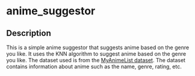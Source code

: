 # anime_suggestor

## Description

This is a simple anime suggestor that suggests anime based on the genre you like. It uses the KNN algorithm to suggest anime based on the genre you like. The dataset used is from the [MyAnimeList dataset](https://www.kaggle.com/azathoth42/myanimelist). The dataset contains information about anime such as the name, genre, rating, etc.